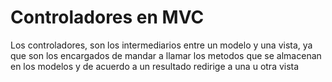 # Controladores en MVC
Los controladores, son los intermediarios entre un modelo y una vista, ya que son los encargados de mandar a llamar los metodos que se almacenan en los modelos y de acuerdo a un resultado redirige a una u otra vista